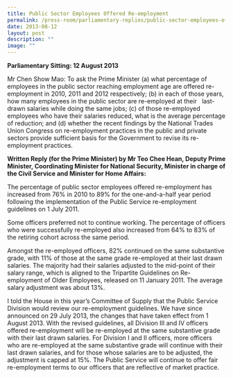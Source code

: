 ```yaml
---
title: Public Sector Employees Offered Re‑employment
permalink: /press-room/parliamentary-replies/public-sector-employees-offered-re-employment/
date: 2013-08-12
layout: post
description: ""
image: ""
---
```


**Parliamentary Sitting: 12 August 2013**

Mr Chen Show Mao: To ask the Prime Minister (a) what percentage of employees in the public sector reaching employment age are offered re-employment in 2010, 2011 and 2012 respectively; (b) in each of those years, how many employees in the public sector are re-employed at their   last-drawn salaries while doing the same jobs; (c) of those re-employed employees who have their salaries reduced, what is the average percentage of reduction; and (d) whether the recent findings by the National Trades Union Congress on re-employment practices in the public and private sectors provide sufficient basis for the Government to revise its re-employment practices.

**Written Reply (for the Prime Minister) by Mr Teo Chee Hean, Deputy Prime Minister, Coordinating Minister for National Security, Minister in charge of the Civil Service and Minister for Home Affairs:**

The percentage of public sector employees offered re-employment has increased from 76% in 2010 to 89% for the one-and-a-half year period following the implementation of the Public Service re-employment guidelines on 1 July 2011.  
  
Some officers preferred not to continue working. The percentage of officers who were successfully re-employed also increased from 64% to 83% of the retiring cohort across the same period.  
  
Amongst the re-employed officers, 82% continued on the same substantive grade, with 11% of those at the same grade re-employed at their last drawn salaries. The majority had their salaries adjusted to the mid-point of their salary range, which is aligned to the Tripartite Guidelines on Re-employment of Older Employees, released on 11 January 2011. The average salary adjustment was about 13%.  
  
I told the House in this year’s Committee of Supply that the Public Service Division would review our re-employment guidelines. We have since announced on 29 July 2013, the changes that have taken effect from 1 August 2013. With the revised guidelines, all Division III and IV officers offered re-employment will be re-employed at the same substantive grade with their last drawn salaries. For Division I and II officers, more officers who are re-employed at the same substantive grade will continue with their last drawn salaries, and for those whose salaries are to be adjusted, the adjustment is capped at 15%. The Public Service will continue to offer fair re-employment terms to our officers that are reflective of market practice.